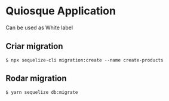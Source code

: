 # Quiosque Application

Can be used as White label

## Criar migration

`$ npx sequelize-cli migration:create --name create-products`

## Rodar migration

`$ yarn sequelize db:migrate`
